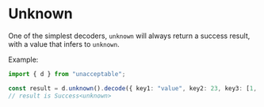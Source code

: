 # Unknown

One of the simplest decoders, `unknown` will always return a success result, with a value that infers to `unknown`.

Example:

```ts
import { d } from "unacceptable";

const result = d.unknown().decode({ key1: "value", key2: 23, key3: [1, "2"] });
// result is Success<unknown>
```
